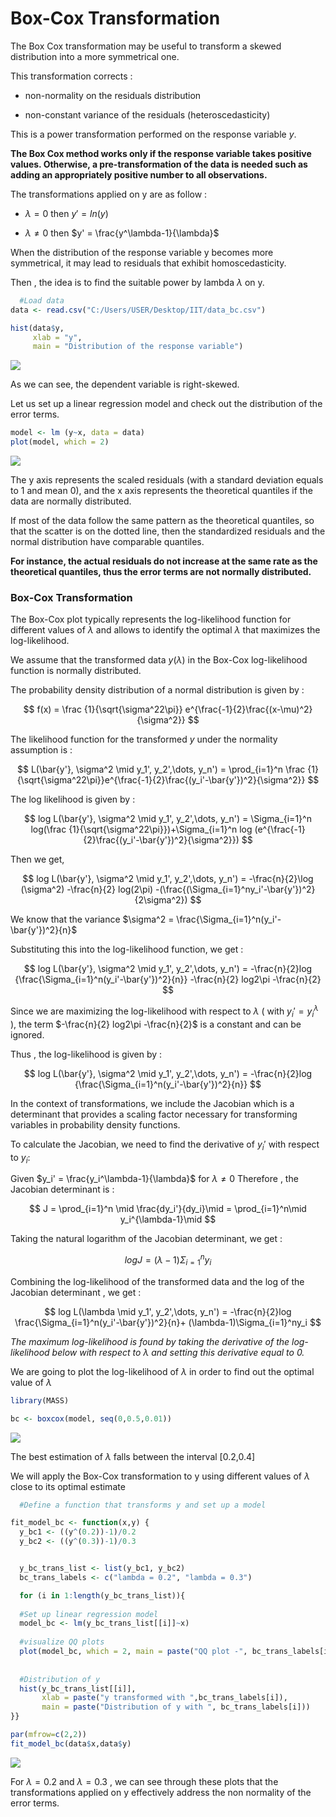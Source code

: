 Box-Cox Transformation
================


The Box Cox transformation may be useful to transform a skewed
distribution into a more symmetrical one.

This transformation corrects :

- non-normality on the residuals distribution

- non-constant variance of the residuals (heteroscedasticity)

This is a power transformation performed on the response variable $y$.

**The Box Cox method works only if the response variable takes positive
values. Otherwise, a pre-transformation of the data is needed such as
adding an appropriately positive number to all observations.**

The transformations applied on y are as follow :

- $\lambda =0$ then $y' = ln(y)$

- $\lambda \neq 0$ then $y' = \frac{y^\lambda-1}{\lambda}$

When the distribution of the response variable y becomes more
symmetrical, it may lead to residuals that exhibit homoscedasticity.

Then , the idea is to find the suitable power by lambda $\lambda$ on y.

``` r
  #Load data
data <- read.csv("C:/Users/USER/Desktop/IIT/data_bc.csv")
```

``` r
hist(data$y,
     xlab = "y",
     main = "Distribution of the response variable")
```

![](Box_Cox_files/figure-gfm/unnamed-chunk-2-1.png)<!-- -->

As we can see, the dependent variable is right-skewed.

Let us set up a linear regression model and check out the distribution
of the error terms.

``` r
model <- lm (y~x, data = data)
plot(model, which = 2)
```

![](Box_Cox_files/figure-gfm/unnamed-chunk-3-1.png)<!-- -->

The y axis represents the scaled residuals (with a standard deviation
equals to 1 and mean 0), and the x axis represents the theoretical
quantiles if the data are normally distributed.

If most of the data follow the same pattern as the theoretical
quantiles, so that the scatter is on the dotted line, then the
standardized residuals and the normal distribution have comparable
quantiles.

**For instance, the actual residuals do not increase at the same rate as
the theoretical quantiles, thus the error terms are not normally
distributed.**

### Box-Cox Transformation

The Box-Cox plot typically represents the log-likelihood function for
different values of $\lambda$ and allows to identify the optimal
$\lambda$ that maximizes the log-likelihood.

We assume that the transformed data $y(\lambda)$ in the Box-Cox
log-likelihood function is normally distributed.

The probability density distribution of a normal distribution is given
by :

$$
f(x) = \frac {1}{\sqrt{\sigma^22\pi}} e^{\frac{-1}{2}\frac{(x-\mu)^2}{\sigma^2}}
$$

The likelihood function for the transformed $y$ under the normality
assumption is :

$$
L(\bar{y'}, \sigma^2 \mid y_1', y_2',\dots, y_n') = \prod_{i=1}^n \frac {1}{\sqrt{\sigma^22\pi}}e^{\frac{-1}{2}\frac{(y_i'-\bar{y'})^2}{\sigma^2}}
$$

The log likelihood is given by :

$$
log L(\bar{y'}, \sigma^2 \mid y_1', y_2',\dots, y_n') = \Sigma_{i=1}^n log(\frac {1}{\sqrt{\sigma^22\pi}})+\Sigma_{i=1}^n log (e^{\frac{-1}{2}\frac{(y_i'-\bar{y'})^2}{\sigma^2}})
$$

Then we get,

$$
log L(\bar{y'}, \sigma^2 \mid y_1', y_2',\dots, y_n') = -\frac{n}{2}\log (\sigma^2) -\frac{n}{2} log(2\pi) -(\frac{(\Sigma_{i=1}^ny_i'-\bar{y'})^2}{2\sigma^2})
$$

We know that the variance
$\sigma^2 = \frac{\Sigma_{i=1}^n(y_i'-\bar{y'})^2}{n}$

Substituting this into the log-likelihood function, we get :

$$
log L(\bar{y'}, \sigma^2 \mid y_1', y_2',\dots, y_n') = -\frac{n}{2}log {\frac{\Sigma_{i=1}^n(y_i'-\bar{y'})^2}{n}} -\frac{n}{2} log2\pi -\frac{n}{2}
$$

Since we are maximizing the log-likelihood with respect to $\lambda$ (
with $y_i'=y_i^\lambda$ ), the term $-\frac{n}{2} log2\pi -\frac{n}{2}$
is a constant and can be ignored.

Thus , the log-likelihood is given by :

$$
log L(\bar{y'}, \sigma^2 \mid y_1', y_2',\dots, y_n') = -\frac{n}{2}log {\frac{\Sigma_{i=1}^n(y_i'-\bar{y'})^2}{n}} 
$$

In the context of transformations, we include the Jacobian which is a
determinant that provides a scaling factor necessary for transforming
variables in probability density functions.

To calculate the Jacobian, we need to find the derivative of $y_i'$ with
respect to $y_i$:

Given $y_i' = \frac{y_i^\lambda-1}{\lambda}$ for $\lambda \neq 0$
Therefore , the Jacobian determinant is :

$$
J = \prod_{i=1}^n \mid \frac{dy_i'}{dy_i}\mid = \prod_{i=1}^n\mid y_i^{\lambda-1}\mid 
$$

Taking the natural logarithm of the Jacobian determinant, we get :

$$
log J = (\lambda-1)\Sigma_{i=1}^n y_i
$$

Combining the log-likelihood of the transformed data and the log of the
Jacobian determinant , we get :

$$
log L(\lambda \mid y_1', y_2',\dots, y_n') = -\frac{n}{2}log \frac{\Sigma_{i=1}^n(y_i'-\bar{y'})^2}{n}+ (\lambda-1)\Sigma_{i=1}^ny_i
$$

*The maximum log-likelihood is found by taking the derivative of the
log-likelihood below with respect to $\lambda$ and setting this
derivative equal to 0.*

We are going to plot the log-likelihood of $\lambda$ in order to find
out the optimal value of $\lambda$

``` r
library(MASS)
```

``` r
bc <- boxcox(model, seq(0,0.5,0.01))
```

![](Box_Cox_files/figure-gfm/unnamed-chunk-5-1.png)<!-- -->

The best estimation of $\lambda$ falls between the interval \[0.2,0.4\]

We will apply the Box-Cox transformation to y using different values of
$\lambda$ close to its optimal estimate

``` r
  #Define a function that transforms y and set up a model 

fit_model_bc <- function(x,y) {
  y_bc1 <- ((y^(0.2))-1)/0.2
  y_bc2 <- ((y^(0.3))-1)/0.3


  y_bc_trans_list <- list(y_bc1, y_bc2)
  bc_trans_labels <- c("lambda = 0.2", "lambda = 0.3")

  for (i in 1:length(y_bc_trans_list)){
  
  #Set up linear regression model
  model_bc <- lm(y_bc_trans_list[[i]]~x)
  
  #visualize QQ plots
  plot(model_bc, which = 2, main = paste("QQ plot -", bc_trans_labels[i]))
  
  
  #Distribution of y 
  hist(y_bc_trans_list[[i]],
       xlab = paste("y transformed with ",bc_trans_labels[i]),
       main = paste("Distribution of y with ", bc_trans_labels[i]))
}}
```

``` r
par(mfrow=c(2,2))
fit_model_bc(data$x,data$y)
```

![](Box_Cox_files/figure-gfm/unnamed-chunk-7-1.png)<!-- -->

For $\lambda = 0.2$ and $\lambda = 0.3$ , we can see through these plots
that the transformations applied on y effectively address the non
normality of the error terms.
